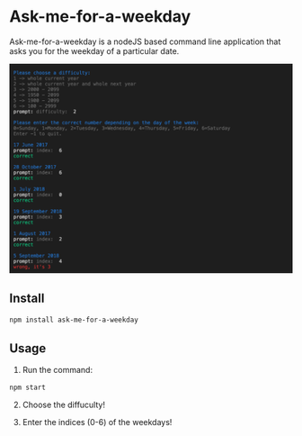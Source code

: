 # Ask-me-for-a-weekday
Ask-me-for-a-weekday is a nodeJS based command line application that asks you for the weekday of a particular date.

![preview of Ask-me-for-a-weekday](https://raw.githubusercontent.com/ndsvw/Ask-me-for-a-weekday/433ab79f486972644ac0a6f6458e9386c7acb2ca/preview.png)


## Install
```bash
npm install ask-me-for-a-weekday
```

## Usage
1. Run the command:
```bash
npm start
```
2. Choose the diffuculty!

3. Enter the indices (0-6) of the weekdays! 
